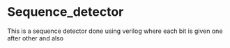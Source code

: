 # Sequence_detector
This is a sequence detector done using verilog where each bit is given one after other and also 
